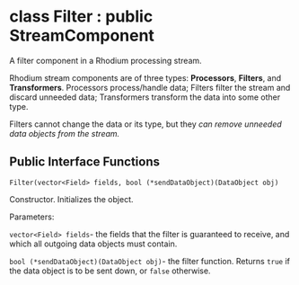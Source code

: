 class Filter : public StreamComponent
=====================================

A filter component in a Rhodium processing stream.

Rhodium stream components are of three types:
**Processors**, **Filters**, and **Transformers**.
Processors process/handle data; Filters filter the stream and discard unneeded data;
Transformers transform the data into some other type.

Filters cannot change the data or its type,
but they _can remove unneeded data objects from the stream._

Public Interface Functions
--------------------------

`Filter(vector<Field> fields, bool (*sendDataObject)(DataObject obj)`

Constructor. Initializes the object.

Parameters:

`vector<Field> fields`- the fields that the filter is guaranteed to receive,
and which all outgoing data objects must contain.

`bool (*sendDataObject)(DataObject obj)`- the filter function.
Returns `true` if the data object is to be sent down, or `false` otherwise.